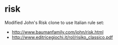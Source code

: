 risk
====

Modified John's Risk clone to use Italian rule set:
* http://www.baumanfamily.com/john/risk.html
* http://www.editricegiochi.it/rol/risiko_classico.pdf
